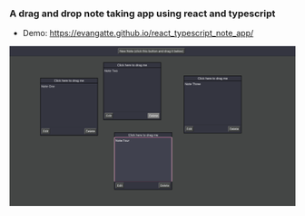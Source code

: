 
### A drag and drop note taking app using react and typescript
- Demo: https://evangatte.github.io/react_typescript_note_app/


![Demo Image](public/demoImage.png)

